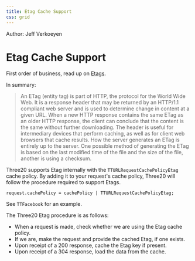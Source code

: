 ```yaml
---
title: Etag Cache Support
css: grid
---
```


<div class="authors">
  <div class="author">Author: Jeff Verkoeyen</div>
</div>

Etag Cache Support
==================

First order of business, read up on [Etags](http://en.wikipedia.org/wiki/HTTP_ETag).

In summary:

> An ETag (entity tag) is part of HTTP, the protocol for the World Wide Web. It is
> a response header that may be returned by an HTTP/1.1 compliant web server and is
> used to determine change in content at a given URL. When a new HTTP response
> contains the same ETag as an older HTTP response, the client can conclude that the
> content is the same without further downloading. The header is useful for
> intermediary devices that perform caching, as well as for client web browsers that
> cache results. How the server generates an ETag is entirely up to the server. One
> possible method of generating the ETag is based on the last modified time of the
> file and the size of the file, another is using a checksum.

Three20 supports Etag internally with the `TTURLRequestCachePolicyEtag` cache policy. By
adding it to your request's cache policy, Three20 will follow the procedure required to
support Etags.

    request.cachePolicy = cachePolicy | TTURLRequestCachePolicyEtag;

See `TTFacebook` for an example.

The Three20 Etag procedure is as follows:

* When a request is made, check whether we are using the Etag cache policy.
* If we are, make the request and provide the cached Etag, if one exists.
* Upon receipt of a 200 response, cache the Etag key if present.
* Upon receipt of a 304 response, load the data from the cache.